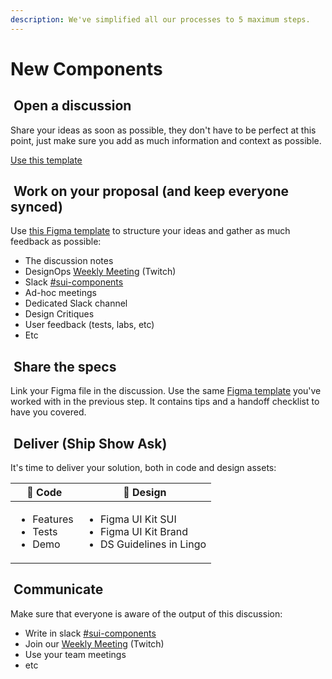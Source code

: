 ```yaml
---
description: We've simplified all our processes to 5 maximum steps.
---
```


# New Components

## <img src="https://raw.githubusercontent.com/turolopezsanabria/design-systems-playbook/master/ASSETS/Badge-Counter-1.png" alt="" data-size="line"> Open a discussion

Share your ideas as soon as possible, they don't have to be perfect at this point, just make sure you add as much information and context as possible.

[Use this template](https://github.com/SUI-Components/sui-components/discussions/2125)

## <img src="https://raw.githubusercontent.com/turolopezsanabria/design-systems-playbook/master/ASSETS/Badge-Counter-2.png" alt="" data-size="line"> Work on your proposal (and keep everyone synced)

Use [this Figma template](https://www.figma.com/file/gwZ74U8HHbPl3l5vbwHHrO/Template---Specs-for-Components?node-id=706%3A626) to structure your ideas and gather as much feedback as possible:

* The discussion notes
* DesignOps [Weekly Meeting](Weekly-streamings.md) (Twitch)
* Slack [#sui-components](https://adevinta.slack.com/archives/C018Q6WBJ85)
* Ad-hoc meetings
* Dedicated Slack channel
* Design Critiques
* User feedback (tests, labs, etc)
* Etc

## <img src="https://raw.githubusercontent.com/turolopezsanabria/design-systems-playbook/master/ASSETS/Badge-Counter-3.png" alt="" data-size="line"> Share the specs

Link your Figma file in the discussion. Use the same [Figma template](https://www.figma.com/file/gwZ74U8HHbPl3l5vbwHHrO/Template---Specs-for-Components?node-id=706%3A626) you've worked with in the previous step. It contains tips and a handoff checklist to have you covered.

## <img src="https://raw.githubusercontent.com/turolopezsanabria/design-systems-playbook/master/ASSETS/Badge-Counter-4.png" alt="" data-size="line"> Deliver (Ship Show Ask)

It's time to deliver your solution, both in code and design assets:

| 🤖 **Code**                                                      | 🦄 **Design**                                                                                           |
| ------------------------------------------------------------ | --------------------------------------------------------------------------------------------------- |
| <ul><li>Features</li><li>Tests</li><li>Demo</li></ul> | <ul><li>Figma UI Kit SUI</li><li>Figma UI Kit Brand</li><li>DS Guidelines in Lingo</li></ul> |

## <img src="https://raw.githubusercontent.com/turolopezsanabria/design-systems-playbook/master/ASSETS/Badge-Counter-5.png" alt="" data-size="line"> Communicate

Make sure that everyone is aware of the output of this discussion:

* Write in slack [#sui-components](https://adevinta.slack.com/archives/C018Q6WBJ85)
* Join our [Weekly Meeting](Weekly-streamings.md) (Twitch)
* Use your team meetings
* etc
